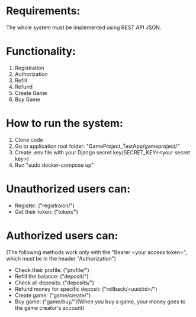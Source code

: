 # Requirements:
The whole system must be implemented using REST API JSON.

# Functionality:
1. Registration
2. Authorization
3. Refill
4. Refund
5. Create Game
6. Buy Game

# How to run the system:
1. Clone code 
2. Go to application root folder: "GameProject_TestApp/gameproject/"
3. Create .env file with your Django secret key(SECRET_KEY=&lt;your secret key&gt;)
4. Run "sudo docker-compose up"

# Unauthorized users can:
- Register: ("registraion/")
- Get their token: ("token/")

# Authorized users can:
(The following methods work only with the "Bearer &lt;your access token&gt;", which must be in the header "Authorization")
- Check their profile: ("profile/")
- Refill the balance: ("deposit/")
- Check all deposits: ("deposits/")
- Refund money for specific deposit: ("rollback/&lt;uuid:id&gt;/")
- Create game: ("game/create/")
- Buy game: ("game/buy/")(When you buy a game, your money goes to the game creator's account)
